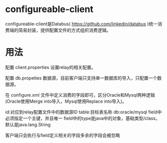# configureable-client

configureable-client是Databus( https://github.com/linkedin/databus )统一消费端的简易封装，提供配置文件的方式组织消费逻辑。

# 用法
配置 client.properties 设置relay的相关配置。

配置 db.propeties 数据源，目前客户端只支持单一数据库的导入，只配置一个数据源。

在 configure.xml 文件中定义消费的字段即可，区分Oracle和Mysql两种逻辑(Oracle使用Merge into导入，Mysql使用Replace into导入)。

<source name="com.lefu.boss.goods" id="40" table="goods" db="oracle">
	<fields>
		<field name="id" type="long" primaryKey="true"/>
		<field name="name"/>
		<field name="price" type="double"/>
	</fields>
</source>

id:对应到relay配置文件中的数据源ID
table:目标表名称
db:oracle/mysql
field中必须指定一个主键，并且唯一
field中的type是java中的对象，基础类型/class，默认是java.lang.String

客户端只会执行与field定义相关的字段多余的字段会被忽略

